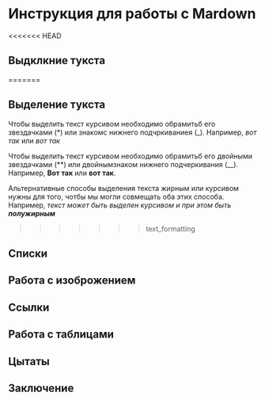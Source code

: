 # Инструкция для работы с Mardown

<<<<<<< HEAD
## Выдклкние тукста
=======
## Выделение тукста

Чтобы выделить текст курсивом необходимо обрамитьб его звездачками (*) или знакомс нижнего подчркиваниея (_). Например, *вот так* или _вот так_
    
Чтобы выделить текст курсивом необходимо обрамитьб его двойными звездачками (**) или двойнымзнаком нижнего подчеркивания (__).
Например, **Вот так** или __вот так__.

Альтернативные способы выделения текста жирным или курсивом нужны для того, чотбы мы могли совмещать оба этих способа. Например, _текст может быть выделен курсивом и при этом быть **полужирным**_
>>>>>>> text_formatting

## Списки

## Работа с изоброжением

## Ссылки

## Работа с таблицами

## Цытаты

## Заключение
